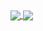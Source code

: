 <a href="https://github.com/anuraghazra/github-readme-stats">
  <img align="center" src="https://github-readme-stats.ebina4yaka.vercel.app/api?username=ebina4yaka&show_icons=true&theme=vue&count_private=true" />
</a>
<a href="https://github.com/anuraghazra/github-readme-stats">
  <img align="center" src="https://github-readme-stats.ebina4yaka.vercel.app/api/top-langs/?username=ebina4yaka&theme=vue&layout=compact" />
</a>
